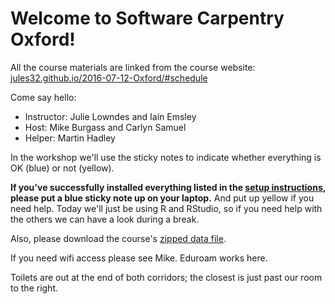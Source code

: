 # Welcome to Software Carpentry Oxford!

All the course materials are linked from the course website: [jules32.github.io/2016-07-12-Oxford/#schedule](http://jules32.github.io/2016-07-12-Oxford/#schedule)

Come say hello: 
 
- Instructor: Julie Lowndes and Iain Emsley
- Host: Mike Burgass and Carlyn Samuel
- Helper: Martin Hadley

In the workshop we'll use the sticky notes to indicate whether everything is OK (blue) or not (yellow).

**If you've successfully installed everything listed in the [setup instructions](http://jules32.github.io/2016-07-12-Oxford/#setup), please put a blue sticky note up on your laptop.** And put up yellow if you need help. Today we'll just be using R and RStudio, so if you need help with the others we can have a look during a break.

Also, please download the course's [zipped data file](https://github.com/jules32/2016-07-12-Oxford/raw/gh-pages/2016-07-12-Oxford.zip).

If you need wifi access please see Mike. Eduroam works here. 

Toilets are out at the end of both corridors; the closest is just past our room to the right. 
